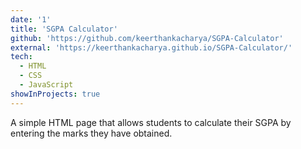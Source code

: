 ```yaml
---
date: '1'
title: 'SGPA Calculator'
github: 'https://github.com/keerthankacharya/SGPA-Calculator'
external: 'https://keerthankacharya.github.io/SGPA-Calculator/'
tech:
  - HTML
  - CSS
  - JavaScript
showInProjects: true
---
```


A simple HTML page that allows students to calculate their SGPA by entering the marks they have obtained.
